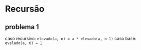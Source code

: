 # Recursão

## problema 1

caso recursivo: `elevado(a, n) = a * elevado(a, n-1)`
caso base: `evelado(a, 0) = 1`

```java

```
